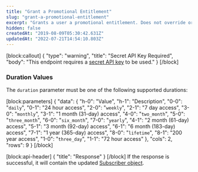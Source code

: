 ```yaml
---
title: "Grant a Promotional Entitlement"
slug: "grant-a-promotional-entitlement"
excerpt: "Grants a user a promotional entitlement. Does not override or defer a store transaction, applied simultaneously."
hidden: false
createdAt: "2019-08-09T05:30:42.631Z"
updatedAt: "2022-07-21T14:54:10.803Z"
---
```

[block:callout]
{
  "type": "warning",
  "title": "Secret API Key Required",
  "body": "This endpoint requires a [secret API key](doc:authentication) to be used."
}
[/block]
### Duration Values
The `duration` parameter must be one of the following supported durations:

[block:parameters]
{
  "data": {
    "h-0": "Value",
    "h-1": "Description",
    "0-0": "`daily`",
    "0-1": "24 hour access",
    "2-0": "`weekly`",
    "2-1": "7 day access",
    "3-0": "`monthly`",
    "3-1": "1 month (31-day) access",
    "4-0": "`two_month`",
    "5-0": "`three_month`",
    "6-0": "`six_month`",
    "7-0": "`yearly`",
    "4-1": "2 month (61-day) access",
    "5-1": "3 month (92-day) access",
    "6-1": "6 month (183-day) access",
    "7-1": "1 year (365-day) access",
    "8-0": "`lifetime`",
    "8-1": "200 year access",
    "1-0": "`three_day`",
    "1-1": "72 hour access"
  },
  "cols": 2,
  "rows": 9
}
[/block]

[block:api-header]
{
  "title": "Response"
}
[/block]
If the response is successful, it will contain the updated [Subscriber object](ref:subscribers#the-subscriber-object).